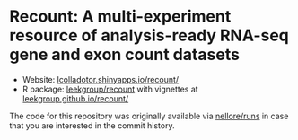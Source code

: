 Recount: A multi-experiment resource of analysis-ready RNA-seq gene and exon count datasets
====

* Website: [lcolladotor.shinyapps.io/recount/](https://lcolladotor.shinyapps.io/recount/)
* R package: [leekgroup/recount](https://github.com/leekgroup/recount) with vignettes at [leekgroup.github.io/recount/](http://leekgroup.github.io/recount/)


The code for this repository was originally available via [nellore/runs](https://github.com/nellore/runs) in case that you are interested in the commit history.
